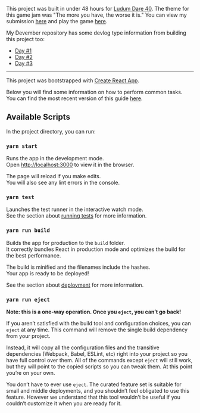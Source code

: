 This project was built in under 48 hours for [Ludum Dare 40](https://ldjam.com/events/ludum-dare/40). The theme for this game jam was "The more you have, the worse it is." You can view my submission [here](https://ldjam.com/events/ludum-dare/40/infinite-desktop-icons) and play the game [here](https://law5guy.itch.io/infinite-desktop-icons).

My Devember repository has some devlog type information from building this project too:
- [Day #1](https://github.com/rmkubik/devember2017/blob/master/1/README.md)
- [Day #2](https://github.com/rmkubik/devember2017/blob/master/2/README.md)
- [Day #3](https://github.com/rmkubik/devember2017/blob/master/3/README.md)

---

This project was bootstrapped with [Create React App](https://github.com/facebookincubator/create-react-app).

Below you will find some information on how to perform common tasks.<br>
You can find the most recent version of this guide [here](https://github.com/facebookincubator/create-react-app/blob/master/packages/react-scripts/template/README.md).

## Available Scripts

In the project directory, you can run:

### `yarn start`

Runs the app in the development mode.<br>
Open [http://localhost:3000](http://localhost:3000) to view it in the browser.

The page will reload if you make edits.<br>
You will also see any lint errors in the console.

### `yarn test`

Launches the test runner in the interactive watch mode.<br>
See the section about [running tests](#running-tests) for more information.

### `yarn run build`

Builds the app for production to the `build` folder.<br>
It correctly bundles React in production mode and optimizes the build for the best performance.

The build is minified and the filenames include the hashes.<br>
Your app is ready to be deployed!

See the section about [deployment](#deployment) for more information.

### `yarn run eject`

**Note: this is a one-way operation. Once you `eject`, you can’t go back!**

If you aren’t satisfied with the build tool and configuration choices, you can `eject` at any time. This command will remove the single build dependency from your project.

Instead, it will copy all the configuration files and the transitive dependencies (Webpack, Babel, ESLint, etc) right into your project so you have full control over them. All of the commands except `eject` will still work, but they will point to the copied scripts so you can tweak them. At this point you’re on your own.

You don’t have to ever use `eject`. The curated feature set is suitable for small and middle deployments, and you shouldn’t feel obligated to use this feature. However we understand that this tool wouldn’t be useful if you couldn’t customize it when you are ready for it.
